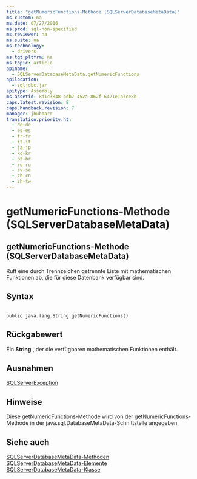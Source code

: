 ```yaml
---
title: "getNumericFunctions-Methode (SQLServerDatabaseMetaData)"
ms.custom: na
ms.date: 07/27/2016
ms.prod: sql-non-specified
ms.reviewer: na
ms.suite: na
ms.technology: 
  - drivers
ms.tgt_pltfrm: na
ms.topic: article
apiname: 
  - SQLServerDatabaseMetaData.getNumericFunctions
apilocation: 
  - sqljdbc.jar
apitype: Assembly
ms.assetid: 8d1c3848-bdb7-452a-862f-6421e1a7ce8b
caps.latest.revision: 8
caps.handback.revision: 7
manager: jhubbard
translation.priority.ht: 
  - de-de
  - es-es
  - fr-fr
  - it-it
  - ja-jp
  - ko-kr
  - pt-br
  - ru-ru
  - sv-se
  - zh-cn
  - zh-tw
---
```

# getNumericFunctions-Methode (SQLServerDatabaseMetaData)
    
## getNumericFunctions\-Methode \(SQLServerDatabaseMetaData\)  
 Ruft eine durch Trennzeichen getrennte Liste mit mathematischen Funktionen ab, die für diese Datenbank verfügbar sind.  
  
## Syntax  
  
```  
  
public java.lang.String getNumericFunctions()  
```  
  
## Rückgabewert  
 Ein **String** , der die verfügbaren mathematischen Funktionen enthält.  
  
## Ausnahmen  
 [SQLServerException](../content/SQLServerException-Class.md)  
  
## Hinweise  
 Diese getNumericFunctions\-Methode wird von der getNumericFunctions\-Methode in der java.sql.DatabaseMetaData\-Schnittstelle angegeben.  
  
## Siehe auch  
 [SQLServerDatabaseMetaData-Methoden](../content/SQLServerDatabaseMetaData-Methods.md)   
 [SQLServerDatabaseMetaData-Elemente](../content/SQLServerDatabaseMetaData-Members.md)   
 [SQLServerDatabaseMetaData-Klasse](../content/SQLServerDatabaseMetaData-Class.md)  
  
  